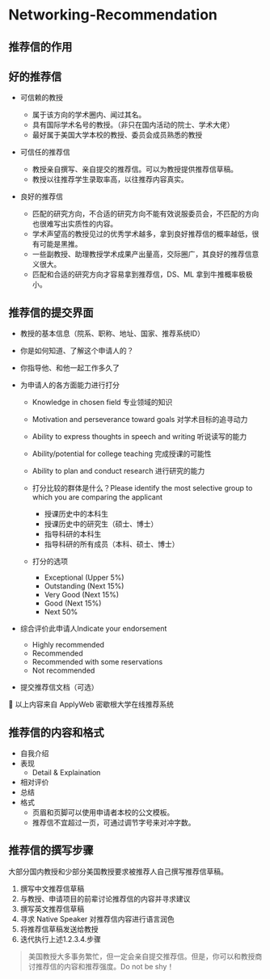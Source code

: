 # Networking-Recommendation

## 推荐信的作用 ##

## 好的推荐信 ##

- 可信赖的教授
  - 属于该方向的学术圈内、闻过其名。
  - 具有国际学术名号的教授。（非只在国内活动的院士、学术大佬）
  - 最好属于美国大学本校的教授、委员会成员熟悉的教授

- 可信任的推荐信
  - 教授亲自撰写、亲自提交的推荐信。可以为教授提供推荐信草稿。
  - 教授以往推荐学生录取率高，以往推荐内容真实。

- 良好的推荐信
  - 匹配的研究方向，不合适的研究方向不能有效说服委员会，不匹配的方向也很难写出实质性的内容。
  - 学术声望高的教授见过的优秀学术越多，拿到良好推荐信的概率越低，很有可能是黑推。
  - 一些副教授、助理教授学术成果产出量高，交际圈广，其良好的推荐信意义很大。
  - 匹配和合适的研究方向才容易拿到推荐信，DS、ML 拿到牛推概率极极小。


## 推荐信的提交界面 ##
- 教授的基本信息（院系、职称、地址、国家、推荐系统ID）
- 你是如何知道、了解这个申请人的？ 
- 你指导他、和他一起工作多久了
- 为申请人的各方面能力进行打分
   - Knowledge in chosen field 专业领域的知识
   - Motivation and perseverance toward goals 对学术目标的追寻动力
   - Ability to express thoughts in speech and writing 听说读写的能力
   - Ability/potential for college teaching 完成授课的可能性
   - Ability to plan and conduct research 进行研究的能力

   - 打分比较的群体是什么？Please identify the most selective group to which you are comparing the applicant
     - 授课历史中的本科生
     - 授课历史中的研究生（硕士、博士）
     - 指导科研的本科生
     - 指导科研的所有成员（本科、硕士、博士）
   - 打分的选项
     - Exceptional (Upper 5%)
     - Outstanding (Next 15%)
     - Very Good (Next 15%)
     - Good (Next 15%)
     - Next 50%
     
 -  综合评价此申请人Indicate your endorsement
    - Highly recommended
    - Recommended
    - Recommended with some reservations
    - Not recommended
 - 提交推荐信文档（可选）  
 
:100: 以上内容来自 ApplyWeb 密歇根大学在线推荐系统

## 推荐信的内容和格式 ##

- 自我介绍
- 表现
  - Detail & Explaination
- 相对评价
- 总结
- 格式
  - 页眉和页脚可以使用申请者本校的公文模板。
  - 推荐信不宜超过一页，可通过调节字号来对冲字数。

## 推荐信的撰写步骤 ##
大部分国内教授和少部分美国教授要求被推荐人自己撰写推荐信草稿。

1. 撰写中文推荐信草稿
2. 与教授、申请项目的前辈讨论推荐信的内容并寻求建议
3. 撰写英文推荐信草稿
4. 寻求 Native Speaker 对推荐信内容进行语言润色
5. 将推荐信草稿发送给教授
6. 迭代执行上述1.2.3.4.步骤

> 美国教授大多事务繁忙，但一定会亲自提交推荐信。但是，你可以和教授商讨推荐信的内容和推荐强度。Do not be shy！
